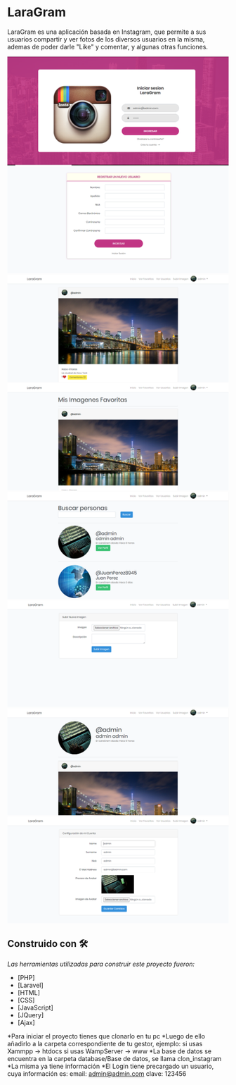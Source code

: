# LaraGram
LaraGram es una aplicación basada en Instagram, que permite a sus usuarios compartir y ver fotos de los diversos usuarios en la misma, ademas de poder darle "Like" y comentar, y algunas otras funciones.



<img src="https://github.com/Leomiguel19/LaraGram/blob/master/public/img/capturas/home.PNG"/>
<img src="https://github.com/Leomiguel19/LaraGram/blob/master/public/img/capturas/registro.PNG" />
<img src="https://github.com/Leomiguel19/LaraGram/blob/master/public/img/capturas/inicio.PNG" />
<img src="https://github.com/Leomiguel19/LaraGram/blob/master/public/img/capturas/favoritos.PNG" />
<img src="https://github.com/Leomiguel19/LaraGram/blob/master/public/img/capturas/buscar.PNG" />
<img src="https://github.com/Leomiguel19/LaraGram/blob/master/public/img/capturas/subir-imagen.PNG" />
<img src="https://github.com/Leomiguel19/LaraGram/blob/master/public/img/capturas/perfil.PNG" />
<img src="https://github.com/Leomiguel19/LaraGram/blob/master/public/img/capturas/config.PNG" />

## Construido con 🛠️

_Las herramientas utilizadas para construir este proyecto fueron:_

* [PHP]
* [Laravel]
* [HTML]
* [CSS]
* [JavaScript]
* [JQuery]
* [Ajax]

*Para iniciar el proyecto tienes que clonarlo en tu pc 
*Luego de ello añadirlo a la carpeta correspondiente de tu gestor, ejemplo: 
    si usas Xammpp -> htdocs
    si usas WampServer -> www
*La base de datos se encuentra en la carpeta database/Base de datos, se llama clon_instagram
*La misma ya tiene información 
*El Login tiene precargado un usuario, cuya información es:
    email: admin@admin.com
    clave: 123456
